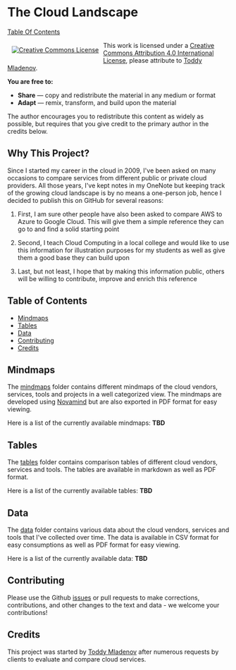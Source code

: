 # The Cloud Landscape

[Table Of Contents](#table-of-contents)

<p align="center"><a rel="license" href="http://creativecommons.org/licenses/by/4.0/" style="display: inline-block; float: left; vertical-align: middle; margin: 10px;"><img alt="Creative Commons License" style="border-width:0" src="https://i.creativecommons.org/l/by/4.0/88x31.png" /></a></p>

This work is licensed under a [Creative Commons Attribution 4.0 International License](http://creativecommons.org/licenses/by/4.0/), please attribute to [Toddy Mladenov](https://www.toddysm.com).

**You are free to:**

* **Share** — copy and redistribute the material in any medium or format
* **Adapt** — remix, transform, and build upon the material

The author encourages you to redistribute this content as widely as possible, but requires that you give credit to the primary author in the credits below.

## Why This Project?

Since I started my career in the cloud in 2009, I've been asked on many occasions to compare services from different public or private cloud providers. All those years, I've kept notes in my OneNote but keeping track of the growing cloud landscape is by no means a one-person job, hence I decided to publish this on GitHub for several reasons:

1. First, I am sure other people have also been asked to compare AWS to Azure to Google Cloud. This will give them a simple reference they can go to and find a solid starting point

2. Second, I teach Cloud Computing in a local college and would like to use this information for illustration purposes for my students as well as give them a good base they can build upon

3. Last, but not least, I hope that by making this information public, others will be willing to contribute, improve and enrich this reference

## Table of Contents

* [Mindmaps](#mindmaps)
* [Tables](#tables)
* [Data](#data)
* [Contributing](#contributing)
* [Credits](#credits)

## Mindmaps

The [mindmaps](https://github.com/CrimsonPinnacle/cloud-landscape/tree/master/mindmaps) folder contains different mindmaps of the cloud vendors, services, tools and projects in a well categorized view. The mindmaps are developed using [Novamind](https://www.novamind.com) but are also exported in PDF format for easy viewing.

Here is a list of the currently available mindmaps:
**TBD**

## Tables

The [tables](https://github.com/CrimsonPinnacle/cloud-landscape/tree/master/tables) folder contains comparison tables of different cloud vendors, services and tools. The tables are available in markdown as well as PDF format.

Here is a list of the currently available tables:
**TBD**

## Data

The [data](https://github.com/CrimsonPinnacle/cloud-landscape/tree/master/data) folder contains various data about the cloud vendors, services and tools that I've collected over time. The data is available in CSV format for easy consumptions as well as PDF format for easy viewing.

Here is a list of the currently available data:
**TBD**

## Contributing

Please use the Github [issues](https://github.com/CrimsonPinnacle/cloud-landscape/issues) or pull requests to make corrections, contributions, and other changes to the text and data - we welcome your contributions!

## Credits

This project was started by [Toddy Mladenov](https://www.toddysm.com) after numerous requests by clients to evaluate and compare cloud services.